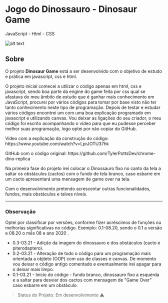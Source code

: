 # Jogo do Dinossauro - Dinosaur Game
JavaScript - Html - CSS

![alt text](https://github.com/imarcaos/Dinosaur-Game/blob/master/img/Dino-game-v01.png?raw=true)

## Sobre

<p>O projeto <strong>Dinosaur Game</strong> está a ser desenvolvido com o objetivo de estudo e prática em javascript, css e html.</p>

<p>O projeto inicial comecei a utilizar o código apenas em html, css e javascript, sendo boa parte da engine do game feita por css qual se afastava do meu âmbito de estudo que é ganhar mais conhecimento em JavaScript, procurei por vários códigos para tomar por base visto não ter tanto conhecimento neste tipo de programação. Depois de testar e estudar vários códigos encontrei um com uma boa explicação programado em javascript e utilizando canvas.
Vou deixar as ligações do seu criador, o meu código foi escrito acompanhando o vídeo para que eu pudesse perceber melhor suas programação, logo optei por não copiar do GitHub.

<p>Vídeo com a explicação da construção do código: https://www.youtube.com/watch?v=LprJOTU37hk</p>
<p>GitHub com o código original: https://github.com/TylerPottsDev/chrome-dino-replica</p>

Na primeira fase do projeto irei colocar o Dinossauro fixo no canto da tela a saltar os obstáculos (cactos) com o fundo de tela branco, caso esbarre em um cacto apresentará uma mensagem de game over na tela.</p>
<p>Com o desenvolvimento pretendo acrescentar outras funcionalidades, fundos, mais obstáculos e talves níveis.<p>

***
### Observação
 <p>Optei por classificar por versões, conforme fizer acréscimos de funções ou melhorias significativas no código. Exemplo: 0.1-08.20, sendo o 0.1 a versão e 08.20 o mês 08 e ano 2020 .<p>
 
- 0.3-03.21 - Adição da imagem do dinossauro e dos obstáculos (cacto e piterodaptero).
- 0.2-03.21 - Alteração de todo o código para um programação mais orientada a objteto (OOP) com uso de classes e canvas. De momento vou deixar o código antigo comentado e eventualmente irei apagar para o deixar mais limpo.
- 0.1-03.21 - Início do código - fundo branco, dinossauro fixo a esquerda e a saltar para desviar dos cactos com mensagem de "Game Over" caso esbarre em um obstáculo.


> Status do Projeto: Em desenvolvimento :warning: